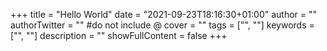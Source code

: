 +++
title = "Hello World"
date = "2021-09-23T18:16:30+01:00"
author = ""
authorTwitter = "" #do not include @
cover = ""
tags = ["", ""]
keywords = ["", ""]
description = ""
showFullContent = false
+++
